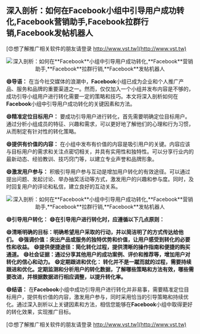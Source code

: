 ## **深入剖析：如何在**Facebook**小组中引导用户成功转化,**Facebook**营销助手,**Facebook**拉群行销,**Facebook**发帖机器人**

[😍想了解推广相关软件的朋友请登录 http://www.vst.tw](http://www.vst.tw)

 <center><img src="https://vst.tw/MP4/tuiguang/png/2.png" alt="深入剖析：如何在**Facebook**小组中引导用户成功转化,**Facebook**营销助手,**Facebook**拉群行销,**Facebook**发帖机器人"></center>

**😄导语：**
在当今社交媒体的浪潮中，**Facebook**小组已成为企业和个人推广产品、服务和品牌的重要渠道之一。然而，仅仅加入一个小组并发布内容是不够的，成功引导小组用户进行转化需要一定的策略和技巧。本文将深入剖析如何在**Facebook**小组中引导用户成功转化的关键因素和方法。

**😄精准定位目标用户：**
要成功引导用户进行转化，首先需要明确定位目标用户。通过分析小组成员的特征、兴趣和需求，可以更好地了解他们的心理和行为习惯，从而制定有针对性的转化策略。

**😄提供有价值的内容：**
在小组中发布有价值的内容是吸引用户的关键。内容应该与目标用户的需求和关注点密切相关，并具有实用性和独特性。可以分享行业内的最新动态、经验教训、技巧窍门等，以建立专业声誉和品牌形象。

**😄激发用户参与：**
积极引导用户参与互动是增加用户转化的有效途径。可以通过提出问题、发起讨论、举办抽奖活动等方式，激发用户的兴趣和参与度。同时，及时回复用户的评论和私信，建立良好的互动关系。

 <center><img src="https://vst.tw/MP4/tuiguang/png/4.png" alt="深入剖析：如何在**Facebook**小组中引导用户成功转化,**Facebook**营销助手,**Facebook**拉群行销,**Facebook**发帖机器人"></center>

**😄引导用户转化：**
**😄在引导用户进行转化时，应遵循以下几点原则：**

**😄清晰明确的目标：明确希望用户采取的行动，并以简洁明了的方式传达给他们。**
**😄强调价值：突出产品或服务的独特优势和价值，让用户感受到转化的必要性和收益。**
**😄提供便捷途径：简化转化过程，提供清晰的操作指南和便捷的购买通道。**
**😄社会证据：通过分享其他用户的成功案例、评价和推荐等，增加用户对转化的信心和动力。**
**😄定期跟进和优化： 转化并不是一蹴而就的过程，需要持续跟进和优化。定期监测和分析用户的转化数据，了解哪些策略和方法有效，哪些需要改进，并根据数据进行相应调整，以提升转化率。**

**😄结语：**
在**Facebook**小组中成功引导用户进行转化并非易事，需要精准定位目标用户，提供有价值的内容，激发用户参与，同时采用恰当的引导策略和持续优化。通过深入剖析以上关键因素和方法，相信您能够在**Facebook**小组中取得更好的转化效果，实现推广目标。

[😍想了解推广相关软件的朋友请登录 http://www.vst.tw](http://www.vst.tw)




